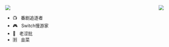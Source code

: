<img align="right" src="https://github-readme-stats.vercel.app/api?username=MachelleZhang&show_icons=true&icon_color=CE1D2D&text_color=718096&bg_color=00000000&hide_title=true&hide_border=true" />
<img align="center" src="https://komarev.com/ghpvc/?username=MachelleZhang&color=8BD6D8&label=战斗力" />

- :tv: &nbsp;&nbsp;番剧追逐者
- :video_game: &nbsp;&nbsp;Switch慢游家
- :underage: &nbsp;&nbsp;老涩批
- :u5272: &nbsp;&nbsp;韭菜
<!--
**MachelleZhang/MachelleZhang** is a ✨ _special_ ✨ repository because its `README.md` (this file) appears on your GitHub profile.

Here are some ideas to get you started:

- 🔭 I’m currently working on ...
- 🌱 I’m currently learning ...
- 👯 I’m looking to collaborate on ...
- 🤔 I’m looking for help with ...
- 💬 Ask me about ...
- 📫 How to reach me: ...
- 😄 Pronouns: ...
- ⚡ Fun fact: ...
-->
